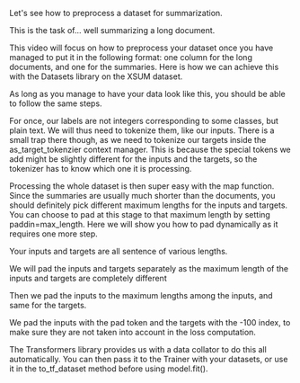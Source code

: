 Let's see how to preprocess a dataset for summarization.

This is the task of... well summarizing a long document.

This video will focus on how to preprocess your dataset once you have managed to put it in the following format: one column for the long documents, and one for the summaries. Here is how we can achieve this with the Datasets library on the XSUM dataset.

As long as you manage to have your data look like this, you should be able to follow the same steps.

For once, our labels are not integers corresponding to some classes, but plain text. We will thus need to tokenize them, like our inputs. There is a small trap there though, as we need to tokenize our targets inside the as_target_tokenzier context manager. This is because the special tokens we add might be slightly different for the inputs and the targets, so the tokenizer has to know which one it is processing.

Processing the whole dataset is then super easy with the map function. Since the summaries are usually much shorter than the documents, you should definitely pick different maximum lengths for the inputs and targets. You can choose to pad at this stage to that maximum length by setting paddin=max_length. Here we will show you how to pad dynamically as it requires one more step.

Your inputs and targets are all sentence of various lengths.

We will pad the inputs and targets separately as the maximum length of the inputs and targets are completely different

Then we pad the inputs to the maximum lengths among the inputs, and same for the targets.

We pad the inputs with the pad token and the targets with the -100 index, to make sure they are not taken into account in the loss computation.

The Transformers library provides us with a data collator to do this all automatically. You can then pass it to the Trainer with your datasets, or use it in the to_tf_dataset method before using model.fit().